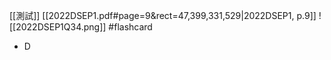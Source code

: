 [[測試]]
[[2022DSEP1.pdf#page=9&rect=47,399,331,529|2022DSEP1, p.9]]
![[2022DSEP1Q34.png]] #flashcard 
- D
<!--ID: 1730705096575-->


